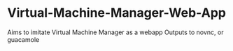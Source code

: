 # Virtual-Machine-Manager-Web-App
Aims to imitate Virtual Machine Manager as a webapp
Outputs to novnc, or guacamole
